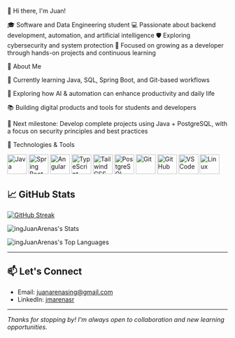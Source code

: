 👋 Hi there, I'm Juan!

🎓 Software and Data Engineering student
💻 Passionate about backend development, automation, and artificial intelligence
🛡️ Exploring cybersecurity and system protection
🚀 Focused on growing as a developer through hands-on projects and continuous learning

🚀 About Me

🔧 Currently learning Java, SQL, Spring Boot, and Git-based workflows

🤖 Exploring how AI & automation can enhance productivity and daily life

📚 Building digital products and tools for students and developers

🎯 Next milestone: Develop complete projects using Java + PostgreSQL, with a focus on security principles and best practices

🧰 Technologies & Tools
<p align="left"> <img src="https://cdn.jsdelivr.net/gh/devicons/devicon/icons/java/java-original.svg" alt="Java" width="45" height="45"/> <img src="https://cdn.jsdelivr.net/gh/devicons/devicon/icons/spring/spring-original.svg" alt="Spring Boot" width="45" height="45"/> <img src="https://cdn.jsdelivr.net/gh/devicons/devicon/icons/angularjs/angularjs-original.svg" alt="Angular" width="45" height="45"/> <img src="https://cdn.jsdelivr.net/gh/devicons/devicon/icons/typescript/typescript-original.svg" alt="TypeScript" width="45" height="45"/> <img src="https://cdn.jsdelivr.net/gh/devicons/devicon/icons/tailwindcss/tailwindcss-plain.svg" alt="Tailwind CSS" width="45" height="45"/> <img src="https://cdn.jsdelivr.net/gh/devicons/devicon/icons/postgresql/postgresql-original.svg" alt="PostgreSQL" width="45" height="45"/> <img src="https://cdn.jsdelivr.net/gh/devicons/devicon/icons/git/git-original.svg" alt="Git" width="45" height="45"/> <img src="https://cdn.jsdelivr.net/gh/devicons/devicon/icons/github/github-original.svg" alt="GitHub" width="45" height="45"/> <img src="https://cdn.jsdelivr.net/gh/devicons/devicon/icons/vscode/vscode-original.svg" alt="VS Code" width="45" height="45"/> <img src="https://cdn.jsdelivr.net/gh/devicons/devicon/icons/linux/linux-original.svg" alt="Linux" width="45" height="45"/> </p>

## 📈 GitHub Stats

[![GitHub Streak](https://github-readme-streak-stats.herokuapp.com?user=ingJuanArenas&theme=github-dark-blue)](https://git.io/streak-stats)

![ingJuanArenas's Stats](https://github-readme-stats.vercel.app/api?username=ingJuanArenas&theme=vue-dark&show_icons=true&hide_border=true&count_private=true)


![ingJuanArenas's Top Languages](https://github-readme-stats.vercel.app/api/top-langs/?username=ingJuanArenas&theme=vue-dark&show_icons=true&hide_border=true&layout=compact)

---

## 📫 Let's Connect

- Email: juanarenasing@gmail.com
- LinkedIn: [jmarenasr](https://www.linkedin.com/in/juanmarenasr/)


---

_Thanks for stopping by! I'm always open to collaboration and new learning opportunities._


